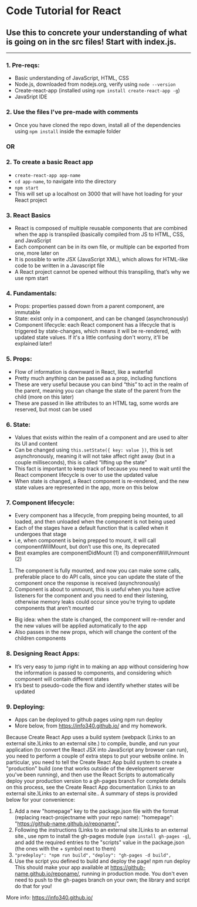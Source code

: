 # Code Tutorial for React

## Use this to concrete your understanding of what is going on in the src files! Start with **index.js.**

---

### 1. Pre-reqs:
* Basic understanding of JavaScript, HTML, CSS
* Node.js, downloaded from nodejs.org, verify using ```node --version```
* Create-react-app (installed using ```npm install create-react-app -g```)
* JavaSript IDE

### 2. Use the files I've pre-made with comments
* Once you have cloned the repo down, install all of the dependencies using ```npm install``` inside the exmaple folder

### **OR**

### 2. To create a basic React app
* ```create-react-app app-name```
* ```cd app-name```, to navigate into the directory
* ```npm start```
* This will set up a localhost on 3000 that will have hot loading for your React project

### 3.	React Basics
* React is composed of multiple reusable components that are combined when the app is transpiled (basically compiled from JS to HTML, CSS, and JavaScript
* Each component can be in its own file, or multiple can be exported from one, more later on
* It is possible to write JSX (JavaScript XML), which allows for HTML-like code to be written in a Javascript file
* A React project cannot be opened without this transpiling, that’s why we use npm start

### 4.	Fundamentals:
* Props: properties passed down from a parent component, are immutable
* State: exist only in a component, and can be changed (asynchronously)
* Component lifecycle: each React component has a lifecycle that is triggered by state-changes, which means it will be re-rendered, with updated state values. If it's a little confusing don't worry, it'll be explained later!

### 5.	Props:
*	Flow of information is downward in React, like a waterfall
*	Pretty much anything can be passed as a prop, including functions
*	These are very useful because you can bind “this” to act in the realm of the parent, meaning you can change the state of the parent from the child (more on this later)
*	These are passed in like attributes to an HTML tag, some words are reserved, but most can be used

### 6. State:
* Values that exists within the realm of a component and are used to alter its UI and content
* Can be changed using ```this.setState({ key: value })```, this is set asynchronously, meaning it will not take affect right away (but in a couple milliseconds), this is called “lifting up the state”
* This fact is important to keep track of because you need to wait until the React component lifecycle is over to use the updated value
* When state is changed, a React component is re-rendered, and the new state values are represented in the app, more on this below

### 7.	Component lifecycle:
*	Every component has a lifecycle, from prepping being mounted, to all loaded, and then unloaded when the component is not being used
*	Each of the stages have a default function that is called when it undergoes that stage
*	i.e, when component is being prepped to mount, it will call componentWillMount, but don’t use this one, its deprecated
* Best examples are componentDidMount (1) and componentWillUnmount (2)
1. The component is fully mounted, and now you can make some calls, preferable place to do API calls, since you can update the state of the component once the response is received (asynchronously)
2. Component is about to unmount, this is useful when you have active listeners for the component and you need to end their listening, otherwise memory leaks could occur since you’re trying to update components that aren’t mounted
* Big idea: when the state is changed, the component will re-render and the new values will be applied automatically to the app
* Also passes in the new props, which will change the content of the children components

### 8. Designing React Apps:
* It’s very easy to jump right in to making an app without considering how the information is passed to components, and considering which component will contain different states
* It’s best to pseudo-code the flow and identify whether states will be updated

### 9. Deploying:
*	Apps can be deployed to github pages using npm run deploy
*	More below, from https://info340.github.io/ and my homework.

Because Create React App uses a build system (webpack (Links to an external site.)Links to an external site.) to compile, bundle, and run your application (to convert the React JSX into JavaScript any browser can run), you need to perform a couple of extra steps to put your website online. In particular, you need to tell the Create React App build system to create a "production" build (one that works outside of the development server you've been running), and then use the React Scripts to automatically deploy your production version to a gh-pages branch
For complete details on this process, see the Create React App documentation (Links to an external site.)Links to an external site.. A summary of steps is provided below for your convenience:

1.	Add a new "homepage" key to the package.json file with the format (replacing react-projectname with your repo name):
 "homepage": "https://github-name.github.io/reponame/",
2.	Following the instructions (Links to an external site.)Links to an external site., use npm to install the gh-pages module (```npm install gh-pages -g```), and add the required entries to the "scripts" value in the package.json (the ones with the + symbol next to them)
3.	 ```"predeploy": "npm run build",```
 ```"deploy": "gh-pages -d build", ```   
4.	Use the script you defined to build and deploy the page!
 npm run deploy
This should make your app available at https://github-name.github.io/reponame/, running in production mode. You don't even need to push to the gh-pages branch on your own; the library and script do that for you!

More info: https://info340.github.io/ 
